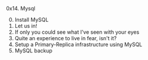0x14. Mysql

0. Install MySQL
1. Let us in!
2. If only you could see what I've seen with your eyes
3. Quite an experience to live in fear, isn't it?
4. Setup a Primary-Replica infrastructure using MySQL
5. MySQL backup